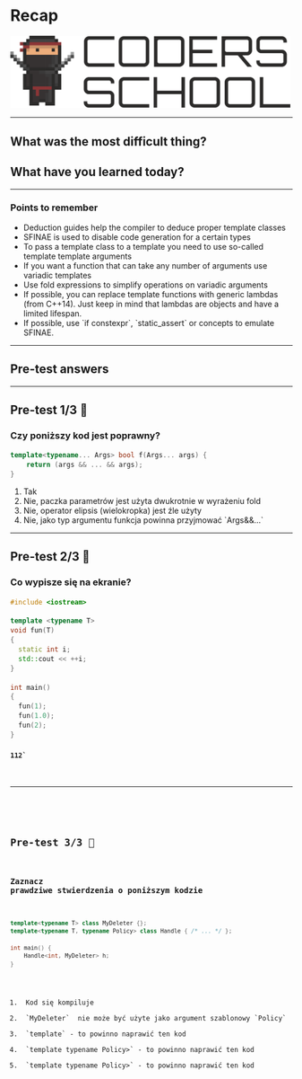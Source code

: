 <!-- .slide: data-background="#111111" -->

# Recap

<a href="https://coders.school">
    <img width="500" src="../img/coders_school_logo.png" alt="Coders School" class="plain">
</a>

___

## What was the most difficult thing?

## What have you learned today?


___

### Points to remember

* <!-- .element: class="fragment fade-in" --> Deduction guides help the compiler to deduce proper template classes
* <!-- .element: class="fragment fade-in" --> SFINAE is used to disable code generation for a certain types
* <!-- .element: class="fragment fade-in" --> To pass a template class to a template you need to use so-called template template arguments
* <!-- .element: class="fragment fade-in" --> If you want a function that can take any number of arguments use variadic templates
* <!-- .element: class="fragment fade-in" --> Use fold expressions to simplify operations on variadic arguments
* <!-- .element: class="fragment fade-in" --> If possible, you can replace template functions with generic lambdas (from C++14). Just keep in mind that lambdas are objects and have a limited lifespan.
* <!-- .element: class="fragment fade-in" --> If possible, use `if constexpr`, `static_assert` or concepts to emulate SFINAE.

___

## Pre-test answers

___

## Pre-test 1/3 🤯

### Czy poniższy kod jest poprawny?

```cpp
template<typename... Args> bool f(Args... args) {
    return (args && ... && args);
}
```

1. <!-- .element: class="fragment highlight-red" --> Tak
2. <!-- .element: class="fragment highlight-green" --> Nie, paczka parametrów jest użyta dwukrotnie w wyrażeniu fold
3. <!-- .element: class="fragment highlight-red" --> Nie, operator elipsis (wielokropka) jest źle użyty
4. <!-- .element: class="fragment highlight-red" --> Nie, jako typ argumentu funkcja powinna przyjmować `Args&&...`

___
<!-- .slide: style="font-size: 0.9em" -->

## Pre-test 2/3 🤯

### Co wypisze się na ekranie?

```cpp
#include <iostream>

template <typename T>
void fun(T)
{
  static int i;
  std::cout << ++i;
}

int main()
{
  fun(1);
  fun(1.0);
  fun(2);
}
```

#### <code class="fragment fade-in">112`

___
<!-- .slide: style="font-size: 0.8em" -->

## Pre-test 3/3 🤯

### Zaznacz prawdziwe stwierdzenia o poniższym kodzie

```cpp
template<typename T> class MyDeleter {};
template<typename T, typename Policy> class Handle { /* ... */ };

int main() {
    Handle<int, MyDeleter> h;
}
```

1. <!-- .element: class="fragment highlight-red" --> Kod się kompiluje
2. <!-- .element: class="fragment highlight-green" --> `MyDeleter`  nie może być użyte jako argument szablonowy `Policy`
3. <!-- .element: class="fragment highlight-red" --> `template<typename T, template typename Policy>` - to powinno naprawić ten kod
4. <!-- .element: class="fragment highlight-green" --> `template<typename T, template <typename ...> typename Policy>` - to powinno naprawić ten kod
5. <!-- .element: class="fragment highlight-green" --> `template<typename T, template <typename></typename> typename Policy>` - to powinno naprawić ten kod
